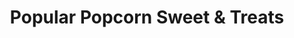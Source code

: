 ---
title: "Popular Popcorn Sweet & Treats"
url: /pearland/popular-popcorn-sweet-and-treats/
shop: confectionery
---